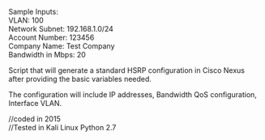 Sample Inputs:<br>
VLAN: 100<br>
Network Subnet: 192.168.1.0/24<br>
Account Number: 123456<br>
Company Name: Test Company<br>
Bandwidth in Mbps: 20<br>

Script that will generate a standard HSRP configuration in Cisco Nexus<br>
after providing the basic variables needed.<br>

The configuration will include IP addresses, Bandwidth QoS configuration, Interface VLAN.<br>

//coded in 2015<br>
//Tested in Kali Linux Python 2.7
